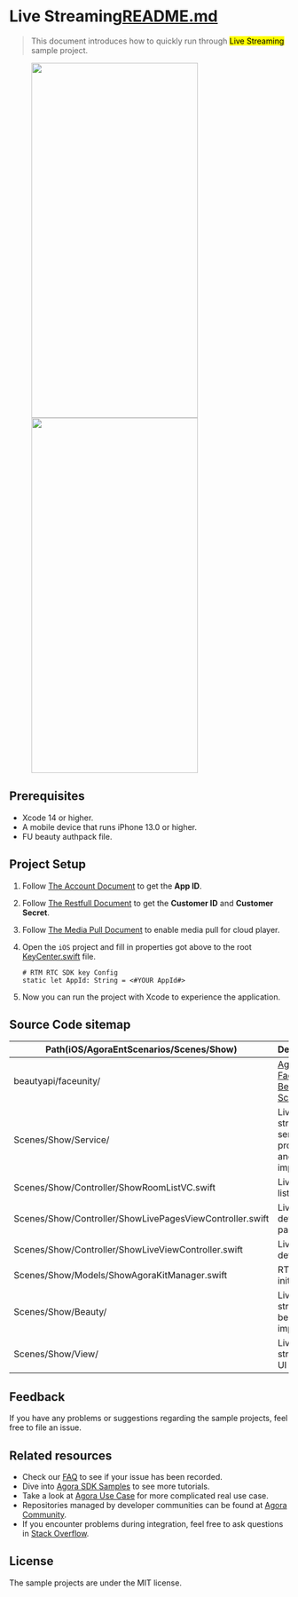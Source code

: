# Live Streaming[README.md](..%2F..%2F..%2FREADME.md)

> This document introduces how to quickly run through <mark>Live Streaming</mark> sample project.

<figure class="third">
  <img src="https://download.agora.io/demo/release/LiveStreamingShot01.png" width="300" height="640" />
  <img src="https://download.agora.io/demo/release/LiveStreamingShot02.png" width="300" height="640" />
</figure>

## Prerequisites

- Xcode 14 or higher.
- A mobile device that runs iPhone 13.0 or higher.
- FU beauty authpack file.

## Project Setup

1. Follow [The Account Document](https://docs.agora.io/en/video-calling/reference/manage-agora-account) to get the **App ID**.

2. Follow [The Restfull Document](https://docs.agora.io/en/video-calling/reference/restful-authentication) to get the **Customer ID** and **Customer Secret**.
3. Follow [The Media Pull Document](https://docs.agora.io/en/media-pull/get-started/enable-media-pull) to enable media pull for cloud player.
4. Open the `iOS` project and fill in properties got above to the root [KeyCenter.swift](../../KeyCenter.swift) file. 

	```
	# RTM RTC SDK key Config
	static let AppId: String = <#YOUR AppId#>
	```
5. Now you can run the project with Xcode to experience the application.

## Source Code sitemap

| Path(iOS/AgoraEntScenarios/Scenes/Show) | Description                                                                          |
|--------------------------------------------------|--------------------------------------------------------------------------------------|
| beautyapi/faceunity/                             | [Agora FaceUntiy Beauty Scenes API](https://github.com/AgoraIO-Community/BeautyAPI). |
| Scenes/Show/Service/                              | Living streaming service protocol and implement.                                     |
| Scenes/Show/Controller/ShowRoomListVC.swift                  | Living room list view.                                                               |
| Scenes/Show/Controller/ShowLivePagesViewController.swift                | Living room detail scroll page view.                                                 |
| Scenes/Show/Controller/ShowLiveViewController.swift                | Living room detail view.                                                             |
| Scenes/Show/Models/ShowAgoraKitManager.swift                  | RTC Engine initializing.                                                                                                              |
| Scenes/Show/Beauty/                              | Living streaming beauty implement.                                                   |                                                         |
| Scenes/Show/View/                               | Living streaming UI widgets.                                                         |

## Feedback

If you have any problems or suggestions regarding the sample projects, feel free to file an issue.

## Related resources

- Check our [FAQ](https://docs.agora.io/en/faq) to see if your issue has been recorded.
- Dive into [Agora SDK Samples](https://github.com/AgoraIO) to see more tutorials.
- Take a look at [Agora Use Case](https://github.com/AgoraIO-usecase) for more complicated real use case.
- Repositories managed by developer communities can be found at [Agora Community](https://github.com/AgoraIO-Community).
- If you encounter problems during integration, feel free to ask questions in [Stack Overflow](https://stackoverflow.com/questions/tagged/agora.io).

## License

The sample projects are under the MIT license.

